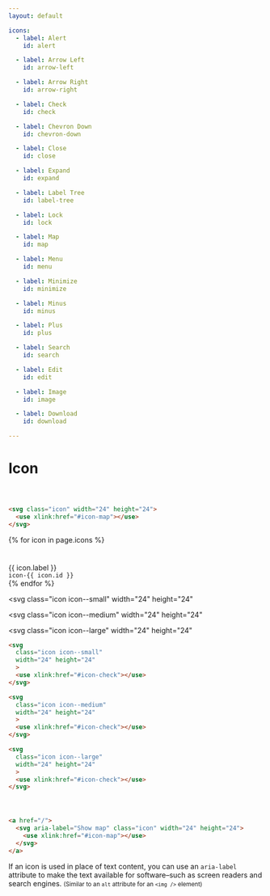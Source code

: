 ```yaml
---
layout: default

icons:
  - label: Alert
    id: alert

  - label: Arrow Left
    id: arrow-left

  - label: Arrow Right
    id: arrow-right

  - label: Check
    id: check

  - label: Chevron Down
    id: chevron-down

  - label: Close
    id: close

  - label: Expand
    id: expand

  - label: Label Tree
    id: label-tree

  - label: Lock
    id: lock

  - label: Map
    id: map

  - label: Menu
    id: menu

  - label: Minimize
    id: minimize

  - label: Minus
    id: minus

  - label: Plus
    id: plus

  - label: Search
    id: search

  - label: Edit
    id: edit

  - label: Image
    id: image

  - label: Download
    id: download

---
```


<h1>Icon</h1>


<div class="components-preview">

  <svg class="icon" width="24" height="24">
    <use xlink:href="#icon-map"></use>
  </svg>

</div>

<div class="components-code" markdown="1">

```html
<svg class="icon" width="24" height="24">
  <use xlink:href="#icon-map"></use>
</svg>
```

</div>

<div class="components-preview components-preview--grid">

  {% for icon in page.icons %}
  <div class="components-icon">
    <svg aria-label="{{ icon.label }}" class="icon icon--large" width="24" height="24">
      <use xlink:href="#icon-{{ icon.id }}"></use>
    </svg>
    <br />
    {{ icon.label }}
    <br />
    <code>icon-{{ icon.id }}</code>
  </div>
  {% endfor %}

</div>

<div class="components-code" markdown="1">
</div>


<div class="components-preview">

<svg
  class="icon icon--small"
  width="24" height="24"
  >
  <use xlink:href="#icon-check"></use>
</svg>

<svg
  class="icon icon--medium"
  width="24" height="24"
  >
  <use xlink:href="#icon-check"></use>
</svg>

<svg
  class="icon icon--large"
  width="24" height="24"
  >
  <use xlink:href="#icon-check"></use>
</svg>

</div>

<div class="components-code" markdown="1">

```html
<svg
  class="icon icon--small"
  width="24" height="24"
  >
  <use xlink:href="#icon-check"></use>
</svg>

<svg
  class="icon icon--medium"
  width="24" height="24"
  >
  <use xlink:href="#icon-check"></use>
</svg>

<svg
  class="icon icon--large"
  width="24" height="24"
  >
  <use xlink:href="#icon-check"></use>
</svg>
```

</div>

<div class="components-preview">

  <a href="/">
    <svg aria-label="Show map" class="icon" width="24" height="24">
      <use xlink:href="#icon-map"></use>
    </svg>
  </a>

</div>

<div class="components-code" markdown="1">

```html
<a href="/">
  <svg aria-label="Show map" class="icon" width="24" height="24">
    <use xlink:href="#icon-map"></use>
  </svg>
</a>
```

If an icon is used in place of text content, you can use an `aria-label` attribute to make the text available for software–such as screen readers and search engines.
<small>(Similar to an `alt` attribute for an `<img />` element)</small>

</div>

